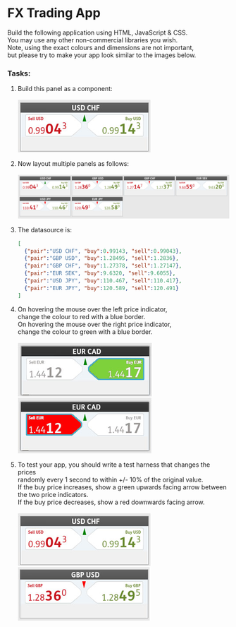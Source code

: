 # FX Trading App
Build the following application using HTML, JavaScript & CSS.<br>
You may use any other non-commercial libraries you wish.<br>
Note, using the exact colours and dimensions are not important,<br> 
but please try to make your app look similar to the images below.<br>

### Tasks:
1. Build this panel as a component:<br><br>
![Schemat class](img/md-img-1.jpg)

2. Now layout multiple panels as follows:<br><br>
![Schemat class](img/md-img-2.jpg)

3. The datasource is:
    ```json
    [
      {"pair":"USD CHF", "buy":0.99143, "sell":0.99043},
      {"pair":"GBP USD", "buy":1.28495, "sell":1.2836},
      {"pair":"GBP CHF", "buy":1.27378, "sell":1.27147},
      {"pair":"EUR SEK", "buy":9.6320, "sell":9.6055},
      {"pair":"USD JPY", "buy":110.467, "sell":110.417},
      {"pair":"EUR JPY", "buy":120.589, "sell":120.491}
    ]
    ```

4. On hovering the mouse over the left price indicator,<br> 
change the colour to red with a blue border.<br> 
On hovering the mouse over the right price indicator,<br> 
change the colour to green with a blue border.<br><br>
![Schemat class](img/md-img-3.jpg) ![Schemat class](img/md-img-4.jpg)

5. To test your app, you should write a test harness that changes the prices<br> 
randomly every 1 second to within +/- 10% of the original value.<br> 
If the buy price increases, show a green upwards facing arrow between the two price indicators.<br> 
If the buy price decreases, show a red downwards facing arrow.<br><br>
![Schemat class](img/md-img-5.jpg) ![Schemat class](img/md-img-6.jpg)